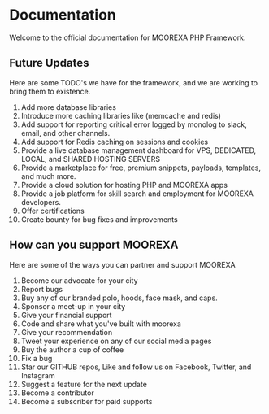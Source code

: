 # Documentation
Welcome to the official documentation for MOOREXA PHP Framework. 

## Future Updates
Here are some TODO's we have for the framework, and we are working to bring them to existence.
1. Add more database libraries
2. Introduce more caching libraries like (memcache and redis)
3. Add support for reporting critical error logged by monolog to slack, email, and other channels.
4. Add support for Redis caching on sessions and cookies
5. Provide a live database management dashboard for VPS, DEDICATED, LOCAL, and SHARED HOSTING SERVERS
6. Provide a marketplace for free, premium snippets, payloads, templates, and much more.
7. Provide a cloud solution for hosting PHP and MOOREXA apps
8. Provide a job platform for skill search and employment for MOOREXA developers.
9. Offer certifications
10. Create bounty for bug fixes and improvements


## How can you support MOOREXA
Here are some of the ways you can partner and support MOOREXA
1. Become our advocate for your city
2. Report bugs
3. Buy any of our branded polo, hoods, face mask, and caps.
4. Sponsor a meet-up in your city
5. Give your financial support
6. Code and share what you've built with moorexa
7. Give your recommendation
8. Tweet your experience on any of our social media pages
9. Buy the author a cup of coffee
10. Fix a bug
11. Star our GITHUB repos, Like and follow us on Facebook, Twitter, and Instagram
12. Suggest a feature for the next update
13. Become a contributor
14. Become a subscriber for paid supports

